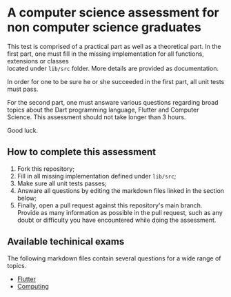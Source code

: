 # A computer science assessment for non computer science graduates

This test is comprised of a practical part as well as a theoretical part. In the first part,
one must fill in the missing implementation for all functions, extensions or classes  
located under `lib/src` folder. More details are provided as documentation.

In order for one to be sure he or she succeeded in the first part, all unit tests must pass.

For the second part, one must answare various questions regarding broad topics about the Dart programming language, Flutter and Computer Science. This assessment should not take longer than 3 hours.

Good luck.

## How to complete this assessment

1. Fork this repository;
2. Fill in all missing implementation defined under `lib/src`;
3. Make sure all unit tests passes;
4. Answare all questions by editing the markdown files linked in the section below;
5. Finally, open a pull request against this repository's main branch. Provide as many information as possible in the pull request, such as any doubt or difficulty you have encountered while doing the assessment.

## Available techinical exams

The following markdown files contain several questions for a wide range of topics.

* [Flutter](https://github.com/BrunoGiacoboPinto/challange/blob/main/exam/flutter.md)
* [Computing](https://github.com/BrunoGiacoboPinto/challange/blob/main/exam/general.md)
  